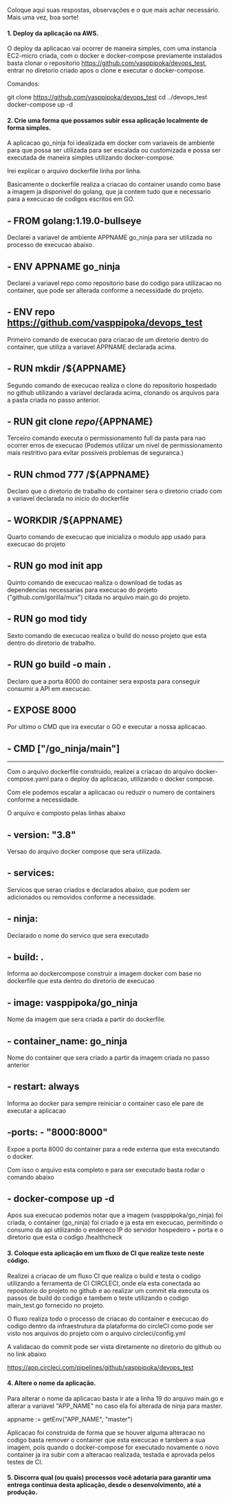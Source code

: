 Coloque aqui suas respostas, observações e o que mais achar necessário. Mais uma vez, boa sorte!


#### 1. Deploy da aplicação na AWS.

O deploy da aplicacao vai ocorrer de maneira simples, com uma instancia EC2-micro criada, com o docker e docker-compose previamente instalados basta clonar o repositorio https://github.com/vasppipoka/devops_test, entrar no diretorio criado apos o clone e executar o docker-compose.

Comandos: 

git clone https://github.com/vasppipoka/devops_test
cd ../devops_test
docker-compose up -d 


#### 2. Crie uma forma que possamos subir essa aplicação localmente de forma simples.

A aplicacao go_ninja foi idealizada em docker com variaveis de ambiente para que possa ser utilizada para ser escalada ou customizada e possa ser executada de maneira simples utilizando docker-compose.

Irei explicar o arquivo dockerfile linha por linha. 

Basicamente o dockerfile realiza a criacao do container usando como base a imagem ja disponivel do golang, que ja contem tudo que e necessario para a execucao de codigos escritos em GO.

## - FROM golang:1.19.0-bullseye

Declarei a variavel de ambiente APPNAME go_ninja para ser utilizada no processo de execucao abaixo. 

## - ENV APPNAME go_ninja

Declarei a variavel repo como repositorio base do codigo para utilizacao no container, que pode ser alterada conforme a necessidade do projeto.

## - ENV repo https://github.com/vasppipoka/devops_test

Primeiro comando de execucao para criacao de um diretorio dentro do container, que utiliza a variavel APPNAME declarada acima. 

## - RUN mkdir /${APPNAME}

Segundo comando de execucao realiza o clone do repositorio hospedado no github utilizando a variavel declarada acima, clonando os arquivos para a pasta criada no passo anterior. 

## - RUN git clone ${repo} /${APPNAME}

Terceiro comando executa o permissionamento full da pasta para nao ocorrer erros de execucao (Podemos utilizar um nivel de permissionamento mais restritivo para evitar possiveis problemas de seguranca.)

## - RUN chmod 777 /${APPNAME}

Declaro que o diretorio de trabalho do container sera o diretorio criado com a variavel declarada no inicio do dockerfile

## - WORKDIR /${APPNAME}

Quarto comando de execucao que inicializa o modulo app usado para execucao do projeto

## - RUN go mod init app

Quinto comando de execucao realiza o download de todas as dependencias necessarias para execucao do projeto ("github.com/gorilla/mux") citada no arquivo main.go do projeto.

## - RUN go mod tidy

Sexto comando de execucao realiza o build do nosso projeto que esta dentro do diretorio de trabalho. 

## - RUN go build -o main .

Declaro que a porta 8000 do container sera exposta para conseguir consumir a API em execucao. 

## - EXPOSE 8000

Por ultimo o CMD que ira executar o GO e executar a nossa aplicacao. 

## - CMD ["/go_ninja/main"]

----------------------------------------------------------------------------------------------------------------------------------------------------------------------------------

Com o arquivo dockerfile construido, realizei a criacao do arquivo docker-compose.yaml para o deploy da aplicacao, utilizando o docker compose. 

Com ele podemos escalar a aplicacao ou reduzir o numero de containers conforme a necessidade.

O arquivo e composto pelas linhas abaixo

## - version: "3.8"

Versao do arquivo docker compose que sera utilizada.

## - services:

Servicos que serao criados e declarados abaixo, que podem ser adicionados ou removidos conforme a necessidade.

## - ninja:

Declarado o nome do servico que sera executado

## - build: .

Informa ao dockercompose construir a imagem docker com base no dockerfile que esta dentro do diretorio de execucao 

## - image: vasppipoka/go_ninja

Nome da imagem que sera criada a partir do dockerfile.

## - container_name: go_ninja

Nome do container que sera criado a partir da imagem criada no passo anterior

## - restart: always

Informa ao docker para sempre reiniciar o container caso ele pare de executar a aplicacao


## -ports:    - "8000:8000"

Expoe a porta 8000 do container para a rede externa que esta executando o docker. 

Com isso o arquivo esta completo e para ser executado basta rodar o comando abaixo

## - docker-compose up -d 

Apos sua execucao podemos notar que a imagem (vasppipoka/go_ninja) foi criada, o container (go_ninja) foi criado e ja esta em execucao, permitindo o consumo da api utilizando o endereco IP do servidor hospedeiro + porta e o diretorio que esta o codigo /healthcheck 

#### 3. Coloque esta aplicação em um fluxo de CI que realize teste neste código.

Realizei a criacao de um fluxo CI que realiza o build e testa o codigo utilizando a ferramenta de CI CIRCLECI, onde ela esta conectada ao repositorio do projeto no github e ao realizar um commit ela executa os passos de build do codigo e tambem o teste utilizando o codigo main_test.go fornecido no projeto. 

O fluxo realiza todo o processo de criacao do container e execucao do codigo dentro da infraestrutura da plataforma do circleCI como pode ser visto nos arquivos do projeto com o arquivo circleci/config.yml

A validacao do commit pode ser vista diretamente no diretorio do github ou no link abaixo

https://app.circleci.com/pipelines/github/vasppipoka/devops_test



#### 4. Altere o nome da aplicação.

Para alterar o nome da aplicacao basta ir ate a linha 19 do arquivo main.go e alterar a variavel "APP_NAME" no caso ela foi alterada de ninja para master.

  appname := getEnv("APP_NAME", "master")

Aplicacao foi construida de forma que se houver alguma alteracao no codigo basta remover o container que esta execucao e tambem a sua imagem, pois quando o docker-compose for executado novamente o novo container ja ira subir com a alteracao realizada, testada e aprovada pelos testes de CI.



#### 5. Discorra qual (ou quais) processos você adotaria para garantir uma entrega contínua desta aplicação, desde o desenvolvimento, até a produção.



